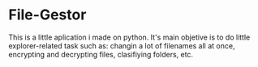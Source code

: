 # File-Gestor
This is a little aplication i made on python. It's main objetive is to do little explorer-related task such as: changin a lot of filenames all at once, encrypting and decrypting files, clasifiying folders, etc. 
